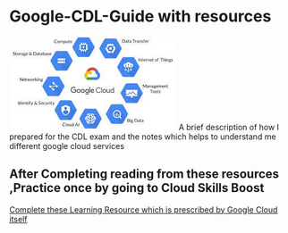 # Google-CDL-Guide with resources
<img src="Gccp_bg.jpeg" />
A brief description of how I prepared for the CDL exam and the notes which helps to understand me different google cloud services

## After Completing reading from these resources ,Practice once by going to Cloud Skills Boost

[Complete these Learning Resource which is prescribed by Google Cloud itself](https://www.cloudskillsboost.google/paths/9)
